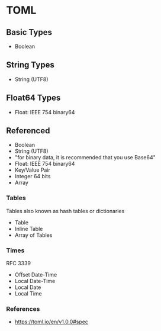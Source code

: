 # TOML

## Basic Types

* Boolean

## String Types

* String (UTF8)

## Float64 Types

* Float: IEEE 754 binary64

## Referenced

* Boolean
* String (UTF8)
* "for binary data, it is recommended that you use Base64"
* Float: IEEE 754 binary64
* Key/Value Pair
* Integer 64 bits
* Array

### Tables

Tables also known as hash tables or dictionaries

* Table
* Inline Table
* Array of Tables

### Times

RFC 3339

* Offset Date-Time
* Local Date-Time
* Local Date
* Local Time

### References

* https://toml.io/en/v1.0.0#spec